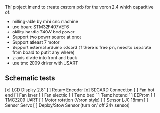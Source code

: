 Thí project intend to create custom pcb for the voron 2.4 which capacitive of:
- milling-able by mini cnc machine
- use board STM32F407VET6
- ability handle 740W bed power
- Support two power source at once
- Support atleast 7 motor
- Support external arduino sdcard (if there is free pin, need to separate from board to put it any where)
- z-axis divide into front and back
- use tmc 2009 driver with USART

## Schematic tests
[x] LCD Display 2.8"
[ ] Rotary Encoder
[x] SDCARD Connection
[ ] Fan hot end
[ ] Fan layer
[ ] Fan electric
[ ] Temp bed
[ ] Temp hotend
[ ] EEProm
[ ] TMC2209 UART
[ ] Motor rotation (Voron style)
[ ] Sensor LJC 18mm
[ ] Sensor Servo
[ ] Deploy/Stow Sensor (turn on/ off 24v sensor)
